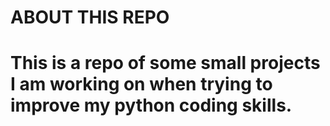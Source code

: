 # ABOUT THIS REPO

# This is a repo of some small projects I am working on when trying to improve my python coding skills.
